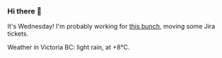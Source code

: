 ### Hi there :wave:

It's Wednesday! I'm probably working for [this bunch](https://github.com/kohofinancial), moving some Jira tickets.

Weather in Victoria BC: light rain, at +8°C.
